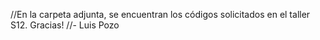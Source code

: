 //En la carpeta adjunta, se encuentran los códigos solicitados en el taller S12. Gracias! 
//- Luis Pozo
